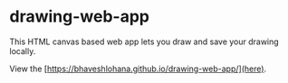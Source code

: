 # drawing-web-app
 This HTML canvas based web app lets you draw and save your drawing locally.
 
 
 View the [https://bhaveshlohana.github.io/drawing-web-app/](here).
